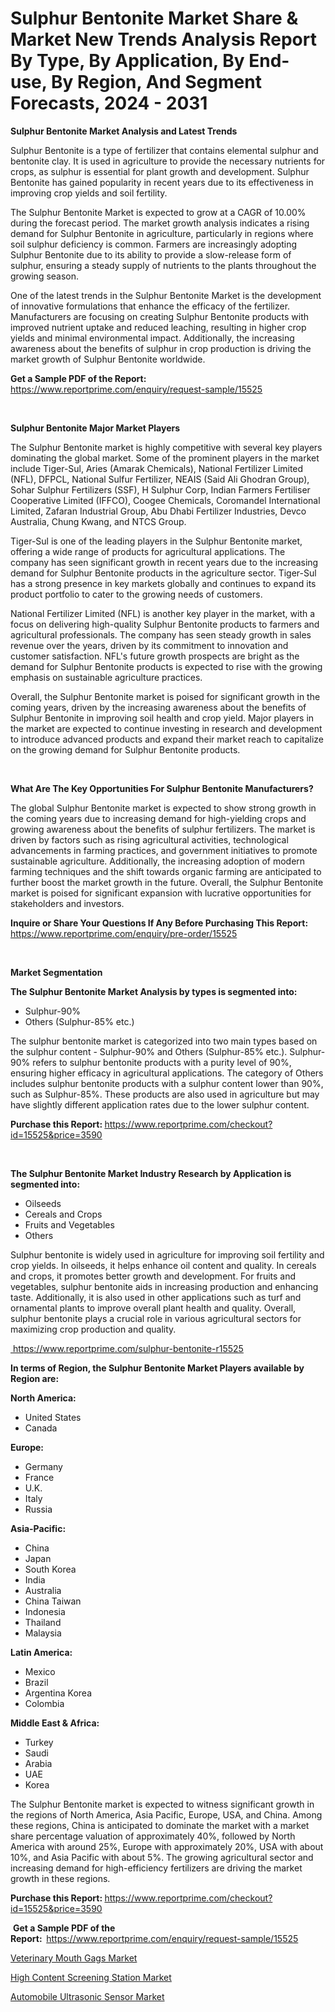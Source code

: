 <p><h1>Sulphur Bentonite Market Share & Market New Trends Analysis Report By Type, By Application, By End-use, By Region, And Segment Forecasts, 2024 - 2031</h1></p><p><strong>Sulphur Bentonite Market Analysis and Latest Trends</strong></p>
<p><p>Sulphur Bentonite is a type of fertilizer that contains elemental sulphur and bentonite clay. It is used in agriculture to provide the necessary nutrients for crops, as sulphur is essential for plant growth and development. Sulphur Bentonite has gained popularity in recent years due to its effectiveness in improving crop yields and soil fertility.</p><p>The Sulphur Bentonite Market is expected to grow at a CAGR of 10.00% during the forecast period. The market growth analysis indicates a rising demand for Sulphur Bentonite in agriculture, particularly in regions where soil sulphur deficiency is common. Farmers are increasingly adopting Sulphur Bentonite due to its ability to provide a slow-release form of sulphur, ensuring a steady supply of nutrients to the plants throughout the growing season.</p><p>One of the latest trends in the Sulphur Bentonite Market is the development of innovative formulations that enhance the efficacy of the fertilizer. Manufacturers are focusing on creating Sulphur Bentonite products with improved nutrient uptake and reduced leaching, resulting in higher crop yields and minimal environmental impact. Additionally, the increasing awareness about the benefits of sulphur in crop production is driving the market growth of Sulphur Bentonite worldwide.</p></p>
<p><strong>Get a Sample PDF of the Report:&nbsp;</strong> <a href="https://www.reportprime.com/enquiry/request-sample/15525">https://www.reportprime.com/enquiry/request-sample/15525</a></p>
<p>&nbsp;</p>
<p><strong>Sulphur Bentonite Major Market Players</strong></p>
<p><p>The Sulphur Bentonite market is highly competitive with several key players dominating the global market. Some of the prominent players in the market include Tiger-Sul, Aries (Amarak Chemicals), National Fertilizer Limited (NFL), DFPCL, National Sulfur Fertilizer, NEAIS (Said Ali Ghodran Group), Sohar Sulphur Fertilizers (SSF), H Sulphur Corp, Indian Farmers Fertiliser Cooperative Limited (IFFCO), Coogee Chemicals, Coromandel International Limited, Zafaran Industrial Group, Abu Dhabi Fertilizer Industries, Devco Australia, Chung Kwang, and NTCS Group.</p><p>Tiger-Sul is one of the leading players in the Sulphur Bentonite market, offering a wide range of products for agricultural applications. The company has seen significant growth in recent years due to the increasing demand for Sulphur Bentonite products in the agriculture sector. Tiger-Sul has a strong presence in key markets globally and continues to expand its product portfolio to cater to the growing needs of customers.</p><p>National Fertilizer Limited (NFL) is another key player in the market, with a focus on delivering high-quality Sulphur Bentonite products to farmers and agricultural professionals. The company has seen steady growth in sales revenue over the years, driven by its commitment to innovation and customer satisfaction. NFL's future growth prospects are bright as the demand for Sulphur Bentonite products is expected to rise with the growing emphasis on sustainable agriculture practices.</p><p>Overall, the Sulphur Bentonite market is poised for significant growth in the coming years, driven by the increasing awareness about the benefits of Sulphur Bentonite in improving soil health and crop yield. Major players in the market are expected to continue investing in research and development to introduce advanced products and expand their market reach to capitalize on the growing demand for Sulphur Bentonite products.</p></p>
<p>&nbsp;</p>
<p><strong>What Are The Key Opportunities For Sulphur Bentonite Manufacturers?</strong></p>
<p><p>The global Sulphur Bentonite market is expected to show strong growth in the coming years due to increasing demand for high-yielding crops and growing awareness about the benefits of sulphur fertilizers. The market is driven by factors such as rising agricultural activities, technological advancements in farming practices, and government initiatives to promote sustainable agriculture. Additionally, the increasing adoption of modern farming techniques and the shift towards organic farming are anticipated to further boost the market growth in the future. Overall, the Sulphur Bentonite market is poised for significant expansion with lucrative opportunities for stakeholders and investors.</p></p>
<p><strong>Inquire or Share Your Questions If Any Before Purchasing This Report:</strong> <a href="https://www.reportprime.com/enquiry/pre-order/15525">https://www.reportprime.com/enquiry/pre-order/15525</a></p>
<p>&nbsp;</p>
<p><strong>Market Segmentation</strong></p>
<p><strong>The Sulphur Bentonite Market Analysis by types is segmented into:</strong></p>
<p><ul><li>Sulphur-90%</li><li>Others (Sulphur-85% etc.)</li></ul></p>
<p><p>The sulphur bentonite market is categorized into two main types based on the sulphur content - Sulphur-90% and Others (Sulphur-85% etc.). Sulphur-90% refers to sulphur bentonite products with a purity level of 90%, ensuring higher efficacy in agricultural applications. The category of Others includes sulphur bentonite products with a sulphur content lower than 90%, such as Sulphur-85%. These products are also used in agriculture but may have slightly different application rates due to the lower sulphur content.</p></p>
<p><strong>Purchase this Report:&nbsp;</strong><a href="https://www.reportprime.com/checkout?id=15525&price=3590">https://www.reportprime.com/checkout?id=15525&price=3590</a></p>
<p>&nbsp;</p>
<p><strong>The Sulphur Bentonite Market Industry Research by Application is segmented into:</strong></p>
<p><ul><li>Oilseeds</li><li>Cereals and Crops</li><li>Fruits and Vegetables</li><li>Others</li></ul></p>
<p><p>Sulphur bentonite is widely used in agriculture for improving soil fertility and crop yields. In oilseeds, it helps enhance oil content and quality. In cereals and crops, it promotes better growth and development. For fruits and vegetables, sulphur bentonite aids in increasing production and enhancing taste. Additionally, it is also used in other applications such as turf and ornamental plants to improve overall plant health and quality. Overall, sulphur bentonite plays a crucial role in various agricultural sectors for maximizing crop production and quality.</p></p>
<p><a href="https://www.reportprime.com/sulphur-bentonite-r15525">&nbsp;https://www.reportprime.com/sulphur-bentonite-r15525</a></p>
<p><strong>In terms of Region, the Sulphur Bentonite Market Players available by Region are:</strong></p>
<p>
    <p> <strong> North America: </strong>
        <ul>
            <li>United States</li>
            <li>Canada</li>
        </ul>
        </p> 
    <p> <strong> Europe: </strong>
        <ul>
            <li>Germany</li>
            <li>France</li>
            <li>U.K.</li>
            <li>Italy</li>
            <li>Russia</li>
        </ul>
        </p> 
    <p> <strong> Asia-Pacific: </strong>
        <ul>
            <li>China</li>
            <li>Japan</li>
            <li>South Korea</li>
            <li>India</li>
            <li>Australia</li>
            <li>China Taiwan</li>
            <li>Indonesia</li>
            <li>Thailand</li>
            <li>Malaysia</li>
        </ul>
        </p> 
    <p> <strong> Latin America: </strong>
        <ul>
            <li>Mexico</li>
            <li>Brazil</li>
            <li>Argentina Korea</li>
            <li>Colombia</li>
        </ul>
        </p> 
    <p> <strong> Middle East & Africa: </strong>
        <ul>
            <li>Turkey</li>
            <li>Saudi</li>
            <li>Arabia</li>
            <li>UAE</li>
            <li>Korea</li>
        </ul>
    </p>
    </p>
<p><p>The Sulphur Bentonite market is expected to witness significant growth in the regions of North America, Asia Pacific, Europe, USA, and China. Among these regions, China is anticipated to dominate the market with a market share percentage valuation of approximately 40%, followed by North America with around 25%, Europe with approximately 20%, USA with about 10%, and Asia Pacific with about 5%. The growing agricultural sector and increasing demand for high-efficiency fertilizers are driving the market growth in these regions.</p></p>
<p><strong>Purchase this Report: </strong><a href="https://www.reportprime.com/checkout?id=15525&price=3590">https://www.reportprime.com/checkout?id=15525&price=3590</a></p>
<p>&nbsp;<strong>Get a Sample PDF of the Report:&nbsp;&nbsp;</strong><a href="https://www.reportprime.com/enquiry/request-sample/15525">https://www.reportprime.com/enquiry/request-sample/15525</a></p>
<p><strong></strong></p>
<p><p><a href="https://www.linkedin.com/pulse/insights-veterinary-mouth-gags-market-size-analysing-share-y9bye?trackingId=HAl9A4KExUD6nGP8bBSifQ%3D%3D">Veterinary Mouth Gags Market</a></p><p><a href="https://www.linkedin.com/pulse/high-content-screening-station-market-size-growth-outlook-from-cfuke?trackingId=90BbtrwHVTrA7y7EiYOfYQ%3D%3D">High Content Screening Station Market</a></p><p><a href="https://www.linkedin.com/pulse/automobile-ultrasonic-sensor-market-research-report-provides-6738e?trackingId=ECD%2B1MPS99Z1Eo9XvqSMAA%3D%3D">Automobile Ultrasonic Sensor Market</a></p></p>